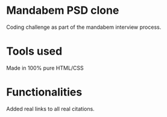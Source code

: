 # Mandabem PSD clone
 Coding challenge as part of the mandabem interview process.

# Tools used
 Made in 100% pure HTML/CSS

 # Functionalities
 Added real links to all real citations.
